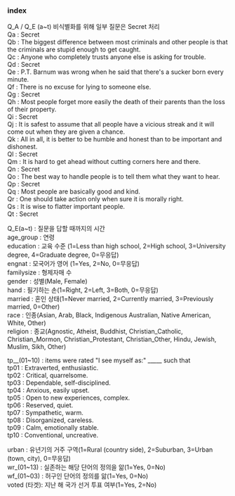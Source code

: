 ### index
Q_A / Q_E (a~t) 비식별화를 위해 일부 질문은 Secret 처리  
Qa : Secret  
Qb : The biggest difference between most criminals and other people is that the criminals are stupid enough to get caught.  
Qc : Anyone who completely trusts anyone else is asking for trouble.  
Qd : Secret  
Qe : P.T. Barnum was wrong when he said that there's a sucker born every minute.  
Qf : There is no excuse for lying to someone else.  
Qg : Secret  
Qh : Most people forget more easily the death of their parents than the loss of their property.  
Qi : Secret  
Qj : It is safest to assume that all people have a vicious streak and it will come out when they are given a chance.  
Qk : All in all, it is better to be humble and honest than to be important and dishonest.  
Ql : Secret  
Qm : It is hard to get ahead without cutting corners here and there.  
Qn : Secret  
Qo : The best way to handle people is to tell them what they want to hear.  
Qp : Secret  
Qq : Most people are basically good and kind.  
Qr : One should take action only when sure it is morally right.  
Qs : It is wise to flatter important people.  
Qt : Secret 

Q_E(a~t) : 질문을 답할 때까지의 시간  
age_group : 연령  
education : 교육 수준 (1=Less than high school, 2=High school, 3=University degree, 4=Graduate degree, 0=무응답)  
engnat : 모국어가 영어 (1=Yes, 2=No, 0=무응답)  
familysize : 형제자매 수  
gender : 성별(Male, Female)  
hand : 필기하는 손(1=Right, 2=Left, 3=Both, 0=무응답)  
married : 혼인 상태(1=Never married, 2=Currently married, 3=Previously married, 0=Other)  
race : 인종(Asian, Arab, Black, Indigenous Australian, Native American, White, Other)  
religion : 종교(Agnostic, Atheist, Buddhist, Christian_Catholic, Christian_Mormon, Christian_Protestant, Christian_Other, Hindu, Jewish, Muslim, Sikh, Other)  

tp__(01~10) : items were rated "I see myself as:" _____ such that  
tp01 : Extraverted, enthusiastic.  
tp02 : Critical, quarrelsome.  
tp03 : Dependable, self-disciplined.  
tp04 : Anxious, easily upset.  
tp05 : Open to new experiences, complex.  
tp06 : Reserved, quiet.  
tp07 : Sympathetic, warm.  
tp08 : Disorganized, careless.  
tp09 : Calm, emotionally stable.  
tp10 : Conventional, uncreative.  


urban : 유년기의 거주 구역(1=Rural (country side), 2=Suburban, 3=Urban (town, city), 0=무응답)  
wr_(01~13) : 실존하는 해당 단어의 정의을 앎(1=Yes, 0=No)  
wf_(01~03) : 허구인 단어의 정의를 앎(1=Yes, 0=No)  
voted (타겟): 지난 해 국가 선거 투표 여부(1=Yes, 2=No)  
